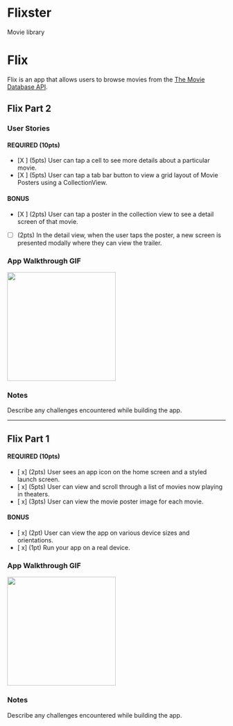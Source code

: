 # Flixster
Movie library 

# Flix

Flix is an app that allows users to browse movies from the [The Movie Database API](http://docs.themoviedb.apiary.io/#).


## Flix Part 2

### User Stories

#### REQUIRED (10pts)
- [X ] (5pts) User can tap a cell to see more details about a particular movie.
- [X ] (5pts) User can tap a tab bar button to view a grid layout of Movie Posters using a CollectionView.

#### BONUS
- [X ] (2pts) User can tap a poster in the collection view to see a detail screen of that movie.
- [ ] (2pts) In the detail view, when the user taps the poster, a new screen is presented modally where they can view the trailer.

### App Walkthrough GIF


<img src="http://g.recordit.co/LxsSQ1QNqW.gif" width=250><br>

### Notes
Describe any challenges encountered while building the app.

---

## Flix Part 1



#### REQUIRED (10pts)
- [ x] (2pts) User sees an app icon on the home screen and a styled launch screen.
- [ x] (5pts) User can view and scroll through a list of movies now playing in theaters.
- [ x] (3pts) User can view the movie poster image for each movie.

#### BONUS
- [ x] (2pt) User can view the app on various device sizes and orientations.
- [ x] (1pt) Run your app on a real device.

### App Walkthrough GIF


<img src="http://g.recordit.co/pngreEtqtz.gif" width=250><br>

### Notes
Describe any challenges encountered while building the app.
